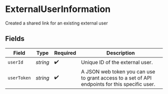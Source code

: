 # ExternalUserInformation

Created a shared link for an existing external user


## Fields

| Field                                                                                          | Type                                                                                           | Required                                                                                       | Description                                                                                    |
| ---------------------------------------------------------------------------------------------- | ---------------------------------------------------------------------------------------------- | ---------------------------------------------------------------------------------------------- | ---------------------------------------------------------------------------------------------- |
| `userId`                                                                                       | *string*                                                                                       | :heavy_check_mark:                                                                             | Unique ID of the external user.                                                                |
| `userToken`                                                                                    | *string*                                                                                       | :heavy_check_mark:                                                                             | A JSON web token you can use to grant access to a set of API endpoints for this specific user. |